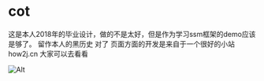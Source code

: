 # cot
这是本人2018年的毕业设计，做的不是太好，但是作为学习ssm框架的demo应该是够了。
留作本人的黑历史
对了 页面方面的开发是来自于一个很好的小站 how2j.cn 大家可以去看看

![Alt](https://repobeats.axiom.co/api/embed/6a856426c4b4a691bf1e1672a73e5ee854684826.svg "Repobeats analytics image")
